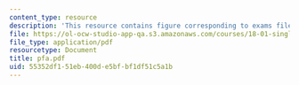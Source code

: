 ```yaml
---
content_type: resource
description: 'This resource contains figure corresponding to exams file of exam #6.'
file: https://ol-ocw-studio-app-qa.s3.amazonaws.com/courses/18-01-single-variable-calculus-fall-2005/55352df151eb400de5bfbf1df51c5a1b_pfa.pdf
file_type: application/pdf
resourcetype: Document
title: pfa.pdf
uid: 55352df1-51eb-400d-e5bf-bf1df51c5a1b
---
```

